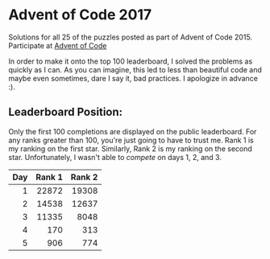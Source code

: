 # Advent of Code 2017

Solutions for all 25 of the puzzles posted as part of Advent of Code
2015. Participate at [Advent of Code](http://adventofcode.com)

In order to make it onto the top 100 leaderboard,
I solved the problems as quickly as I can. As you can imagine,
this led to less than beautiful code and maybe even sometimes,
dare I say it, bad practices. I apologize in advance :).

## Leaderboard Position:

Only the first 100 completions are displayed on the public leaderboard.
For any ranks greater than 100, you're just going to have to trust me. Rank 1
is my ranking on the first star. Similarly, Rank 2 is my ranking on the second
star. Unfortunately, I wasn't able to _compete_ on days 1, 2, and 3.

|Day    |Rank 1 |Rank 2 |
|------:|------:|------:|
|1      |22872  |19308  |
|2      |14538  |12637  |
|3      |11335  |8048   |
|4      |170    |313    |
|5      |906    |774    |
